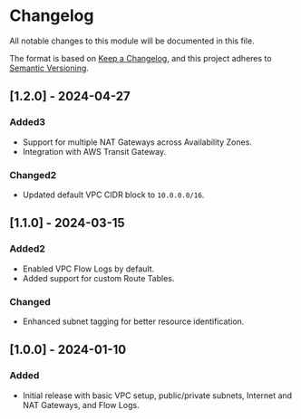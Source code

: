 # Changelog

All notable changes to this module will be documented in this file.

The format is based on [Keep a Changelog](https://keepachangelog.com/en/1.0.0/),
and this project adheres to [Semantic Versioning](https://semver.org/spec/v2.0.0.html).

## [1.2.0] - 2024-04-27

### Added3

- Support for multiple NAT Gateways across Availability Zones.
- Integration with AWS Transit Gateway.

### Changed2

- Updated default VPC CIDR block to `10.0.0.0/16`.

## [1.1.0] - 2024-03-15

### Added2

- Enabled VPC Flow Logs by default.
- Added support for custom Route Tables.

### Changed

- Enhanced subnet tagging for better resource identification.

## [1.0.0] - 2024-01-10

### Added

- Initial release with basic VPC setup, public/private subnets, Internet and NAT Gateways, and Flow Logs.
